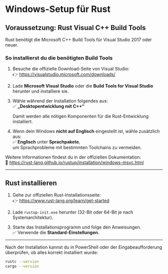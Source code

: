# Windows-Setup für Rust

## Voraussetzung: Rust Visual C++ Build Tools

Rust benötigt die Microsoft C++ Build Tools für Visual Studio 2017 oder neuer.

### So installierst du die benötigten Build Tools

1. Besuche die offizielle Download-Seite von Visual Studio:  
   👉 https://visualstudio.microsoft.com/downloads/

2. Lade **Microsoft Visual Studio** oder die **Build Tools for Visual Studio** herunter und installiere sie.

3. Wähle während der Installation folgendes aus:  
   ✅ **„Desktopentwicklung mit C++“**

   Damit werden alle nötigen Komponenten für die Rust-Entwicklung installiert.

4. Wenn dein Windows **nicht auf Englisch** eingestellt ist, wähle zusätzlich aus:  
   ✅ **Englisch** unter **Sprachpakete**,  
   um Sprachprobleme mit bestimmten Toolchains zu vermeiden.

Weitere Informationen findest du in der offiziellen Dokumentation:  
🔗 https://rust-lang.github.io/rustup/installation/windows-msvc.html

---

## Rust installieren

1. Gehe zur offiziellen Rust-Installationsseite:  
   👉 https://www.rust-lang.org/learn/get-started

2. Lade `rustup-init.exe` herunter (32-Bit oder 64-Bit je nach Systemarchitektur).

3. Starte das Installationsprogramm und folge den Anweisungen.  
   ✅ Verwende die **Standard-Einstellungen**.

---

Nach der Installation kannst du in PowerShell oder der Eingabeaufforderung überprüfen, ob alles korrekt installiert wurde:

```sh
rustc --version
cargo --version
